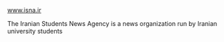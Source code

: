 www.isna.ir

The Iranian Students News Agency is a news organization run by Iranian university students
